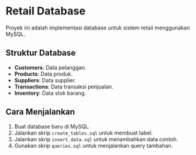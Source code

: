 # Retail Database

Proyek ini adalah implementasi database untuk sistem retail menggunakan MySQL.

## Struktur Database
- **Customers**: Data pelanggan.
- **Products**: Data produk.
- **Suppliers**: Data supplier.
- **Transactions**: Data transaksi penjualan.
- **Inventory**: Data stok barang.

## Cara Menjalankan
1. Buat database baru di MySQL.
2. Jalankan skrip `create_tables.sql` untuk membuat tabel.
3. Jalankan skrip `insert_data.sql` untuk menambahkan data contoh.
4. Gunakan skrip `queries.sql` untuk menjalankan query tambahan.